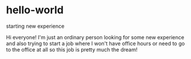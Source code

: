 # hello-world

starting new experience

Hi everyone! I'm just an ordinary person looking for some new experience and also trying to start a job where I won't have office hours or need to go to the office at all so this job is pretty much the dream!
